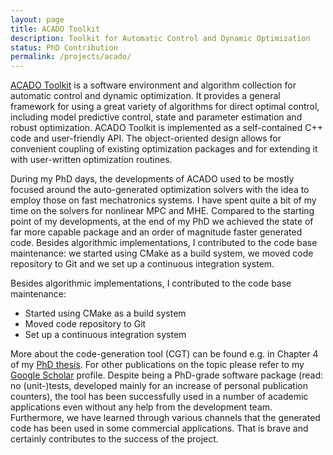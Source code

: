 ```yaml
---
layout: page
title: ACADO Toolkit
description: Toolkit for Automatic Control and Dynamic Optimization
status: PhD Contribution
permalink: /projects/acado/
---
```


[ACADO Toolkit](https://acado.github.io/) is a software environment and algorithm collection for automatic control and dynamic optimization. It provides a general framework for using a great variety of algorithms for direct optimal control, including model predictive control, state and parameter estimation and robust optimization. ACADO Toolkit is implemented as a self-contained C++ code and user-friendly API. The object-oriented design allows for convenient coupling of existing optimization packages and for extending it with user-written optimization routines.

During my PhD days, the developments of ACADO used to be mostly focused around the auto-generated optimization solvers with the idea to employ those on fast mechatronics systems. I have spent quite a bit of my time on the solvers for nonlinear MPC and MHE. Compared to the starting point of my developments, at the end of my PhD we achieved the state of far more capable package and an order of magnitude faster generated code. Besides algorithmic implementations, I contributed to the code base maintenance: we started using CMake as a build system, we moved code repository to Git and we set up a continuous integration system.

Besides algorithmic implementations, I contributed to the code base maintenance:
* Started using CMake as a build system
* Moved code repository to Git
* Set up a continuous integration system

More about the code-generation tool (CGT) can be found e.g. in Chapter 4 of my [PhD thesis](ftp://ftp.esat.kuleuven.be/pub/SISTA/mvukov/reports/thesis_final_print.pdf). For other publications on the topic please refer to my [Google Scholar](http://scholar.google.com/citations?user=gnSTyOMAAAAJ&hl=en&oi=ao) profile. Despite being a PhD-grade software package (read: no (unit-)tests, developed mainly for an increase of personal publication counters), the tool has been successfully used in a number of academic applications even without any help from the development team. Furthermore, we have learned through various channels that the generated code has been used in some commercial applications. That is brave and certainly contributes to the success of the project.
